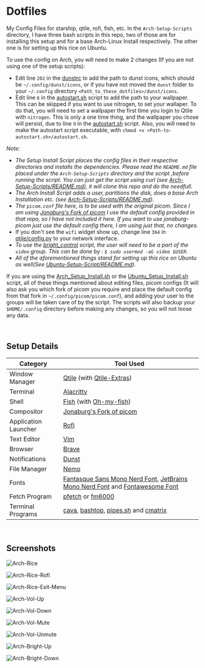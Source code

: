 # Dotfiles
My Config Files for starship, qtile, rofi, fish, etc. In the ```Arch-Setup-Scripts``` directory, I have three bash scripts in this repo, two of those
are for installing this setup and for a base Arch-Linux Install respectively. The other one is for setting up this rice on Ubuntu.

To use the config on Arch, you will need to make 2 changes (If you are not using one of the setup scripts):
- Edit line `202` in the [dunstrc](https://github.com/Ruturajn/Dotfiles/blob/main/dunst/dunstrc) to add the path to dunst icons, which should be
  `~/.config/dunst/icons`, or if you have not moved the `dunst` folder to your `~/.config` directory `<Path_to_these_dotfiles>/dunst/icons`.
- Edit line `6` in the [autostart.sh](https://github.com/Ruturajn/Dotfiles/blob/main/qtile/autostart.sh) script to add the path to your wallpaper. 
  This can be skipped if you want to use nitrogen, to set your wallaper. To do that, you will need to set a wallpaper the first time you login to Qtile
  with `nitrogen`. This is only a one time thing, and the wallpaper you chose will persist, due to line `9` in the 
  [autostart.sh](https://github.com/Ruturajn/Dotfiles/blob/main/qtile/autostart.sh) script. Also, you will need to make the autostart script executable,
  with `chmod +x <Path-to-autostart.sh>/autostart.sh`.

*Note:* 
- *The Setup Install Script places the config files in their respective directories and installs the dependencies. Please read the ```README.md``` file placed
under the `Arch-Setup-Scripts` directory and the script ,before running the script. You can just get the script using curl (see 
[Arch-Setup-Scripts/README.md](https://github.com/Ruturajn/Dotfiles/tree/main/Arch-Setup-Scripts)), it will clone this repo and do the needfull.*
- *The Arch Install Script adds a user, partitions the disk, does a base Arch Installation etc. (see [Arch-Setup-Scripts/README.md](https://github.com/Ruturajn/Dotfiles/tree/main/Arch-Setup-Scripts)).*
- *The `picom.conf` file here, is to be used with the original picom. Since I am using [Jonaburg's Fork of picom](https://github.com/jonaburg/picom)
  I use the default config provided in that repo, so I have not included it here. If you want to use jonaburg-picom just use the default config there,
  I am using just that, no changes.*
- If you don't see the `wifi` widget show up, change line `364` in [qtile/config.py](https://github.com/Ruturajn/Dotfiles/blob/main/qtile/config.py)
  to your network interface.
- *To use the [bright_control](https://github.com/Ruturajn/Dotfiles/blob/main/qtile/bright_control) script, the user will need to be a part of the 
  `video` group. This can be done by : `$ sudo usermod -aG video $USER`.*
- *All of the aforementioned things stand for setting up this rice on Ubuntu as well(See [Ubuntu-Setup-Script/README.md](https://github.com/Ruturajn/Dotfiles/tree/main/Ubuntu-Setup-Script)).*

If you are using the [Arch_Setup_Install.sh](https://github.com/Ruturajn/Dotfiles/blob/main/Arch-Setup-Scripts/Arch_Setup_Install.sh) or the 
[Ubuntu_Setup_Install.sh](https://github.com/Ruturajn/Dotfiles/blob/main/Ubuntu-Setup-Script/Ubuntu_Setup_Install.sh) script, all of 
these things mentioned about editing files, picom configs (It will also ask you which fork of picom you require and place the default config
from that fork in `~/.config/picom/picom.conf`), and adding your user to the groups will be taken care of by the script. The scripts will also
backup your `$HOME/.config` directory before making any changes, so you will not loose any data.

<br />

## Setup Details

| Category | Tool Used |
| --- | --- |
| Window Manager | [Qtile](https://github.com/qtile/qtile) (with [Qtile-Extras](https://github.com/elParaguayo/qtile-extras)) |
| Terminal | [Alacritty](https://github.com/alacritty/alacritty) |
| Shell    | [Fish](https://github.com/fish-shell/fish-shell) (with [Oh-my-fish](https://github.com/oh-my-fish/oh-my-fish)) |
| Compositor | [Jonaburg's Fork of picom](https://github.com/jonaburg/picom) |
| Application Launcher | [Rofi](https://github.com/davatorium/rofi) | 
| Text Editor | [Vim](https://github.com/vim/vim) |
| Browser | [Brave](https://brave.com/) |
| Notifications | [Dunst](https://github.com/dunst-project/dunst) |
| File Manager | [Nemo](https://github.com/linuxmint/nemo) |
| Fonts | [Fantasque Sans Mono Nerd Font](https://github.com/ryanoasis/nerd-fonts/tree/master/patched-fonts/FantasqueSansMono/Regular/complete), [JetBrains Mono Nerd Font](https://github.com/ryanoasis/nerd-fonts/tree/master/patched-fonts/JetBrainsMono/Ligatures/Regular/complete) and [Fontawesome Font](https://github.com/FortAwesome/Font-Awesome) |
| Fetch Program | [pfetch](https://github.com/dylanaraps/pfetch) or [fm6000](https://github.com/anhsirk0/fetch-master-6000) |
| Terminal Programs | [cava](https://github.com/karlstav/cava), [bashtop](https://github.com/aristocratos/bashtop), [pipes.sh](https://github.com/pipeseroni/pipes.sh) and [cmatrix](https://github.com/abishekvashok/cmatrix) |

<br />

## Screenshots

![Arch-Rice](https://user-images.githubusercontent.com/56625259/169133033-b98ac87b-028e-4aac-856d-756fc19dc765.png)

![Arch-Rice-Rofi](https://user-images.githubusercontent.com/56625259/169133226-fcdb848b-94e4-4ac6-8914-6b88756e9e1a.png)

![Arch-Rice-Exit-Menu](https://user-images.githubusercontent.com/56625259/169133357-b0fd7ea3-e586-479e-897a-afbbda891bad.png)

![Arch-Vol-Up](https://user-images.githubusercontent.com/56625259/169133869-f2e65894-6c0a-45f2-a114-c15b71a28fd2.png)

![Arch-Vol-Down](https://user-images.githubusercontent.com/56625259/169133972-9d2eff19-016d-4b8f-abc9-94f0812983c3.png)

![Arch-Vol-Mute](https://user-images.githubusercontent.com/56625259/169134095-be37003e-54a4-4c05-ac66-46e6ed38b03e.png)

![Arch-Vol-Unmute](https://user-images.githubusercontent.com/56625259/169134193-83e8e6bf-54f1-42a4-997f-69cee7a7594b.png)

![Arch-Bright-Up](https://user-images.githubusercontent.com/56625259/169141677-856809a7-a2d3-4e8c-8f9b-84bb9c6db1c0.png)

![Arch-Bright-Down](https://user-images.githubusercontent.com/56625259/169141696-bfd5e1a9-6d14-492f-9084-d573cac8f168.png)

<br />
